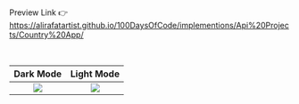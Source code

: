 Preview Link 👉 https://alirafatartist.github.io/100DaysOfCode/implementions/Api%20Projects/Country%20App/

<br>

Dark Mode            |  Light Mode
:-------------------------:|:-------------------------:
![](https://github.com/alirafatartist/100DaysOfCode/assets/89305319/db26a17f-0ee9-4f39-98e5-56f423d52a1a)  |  ![](https://github.com/alirafatartist/100DaysOfCode/assets/89305319/dae62fa1-d935-4971-be56-93bbc7fe127b)
